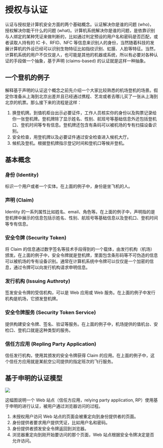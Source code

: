 # 授权与认证
认证与授权是计算机安全方面的两个基础概念。认证解决你是谁的问题 (who)，授权解决你能干什么的问题 (what)。计算机系统解决你是谁的问题，是依靠识别与人绑定的某种凭证来做判断的，比如通过判定预设的用户名和密码是否匹配，或者读取人持有的 IC 卡、RFID、NFC 等信息来识别人的身份，当然随着科技的发展计算机的外设已经可以识别生物特征比如指纹识别、虹膜、人脸等特征。当然，计算机系统的用户不仅仅是人，也可能是其他的机器或系统，所以有必要对各种认证的手段做一个抽象，基于声明 (claims-based) 的认证就是这样一种抽象。

## 一个登机的例子
解释基于声明的认证这个概念之前先介绍一个大家比较熟悉的机场登机的场景。假定你准备从上海到北京出差并且已经通过携程、艺龙或者去哪儿买了一张从上海到北京的机票。那么接下来的流程是这样：

1. 换登机牌。到值机柜台出示必要证件，工作人员核实你的身份以及购票记录给你一张登机牌。登机牌除了显示姓名、性别、航班号等基础信息外还包括登机口、登机时间等专有信息。登机牌还包含有条码可以被机场的专有扫描设备识别。
2. 安全检查，用登机牌以及必要证件通过安全检查进入候机大厅。
3. 候机及登机。根据登机牌指示登记时间和登机口等候并登机。

## 基本概念
### 身份 (Identity)
标识一个用户或者一个实体。在上面的例子中，身份是坐飞机的人。

### 声明 (Claim)
Identity 的一系列属性比如姓名、email、角色等。在上面的例子中，声明指的是登机牌中展示的信息包括示姓名、性别、航班号等基础信息以及登机口、登机时间等专有信息。

### 安全令牌 (Security Token)
将 Claim 的信息通过数字签名等技术手段得到的一个载体，由发行机构（机场）颁发。在上面的例子中，安全令牌就是登机牌，里面包含条形码等不可伪造的信息可以被机场的专有设备识别。通常在计算机系统中令牌可以仅仅是一个加密的信息，通过令牌可以向发行机构请求申明信息。

### 发行机构 (Issuing Authroty)
签发安全令牌的受信机构，可以是 Web 应用或 Web 服务。在上面的例子中发行机构是机场，它颁发登机牌。

### 安全令牌服务 (Security Token Service)
提供构建安全令牌、签名、验证等服务。在上面的例子中，机场提供的值机台、安检口、登机口就是这种类型的服务。

### 信任方应用 (Repling Party Application)
信任发行机构，使用其颁发的安全令牌获得 Claim 的应用。在上面的例子中，这个信任方应用就是某航空公司提供的指定班次的飞行服务。

## 基于申明的认证模型

![](http://114.116.184.67:81/images/security/14358-60156f30589bd463.png)

这幅图说明一个 Web 站点（信任方应用，relying party application, RP）使用基于申明的进行认证，被用户通过浏览器访问的过程。

1. 未授权用户访问 Web 站点的页面会被重定向到身份提供者的页面。
2. 身份提供者要求用户提供凭证，比如用户名和密码。
3. 身份提供者颁发安全令牌返回到浏览器。
4. 浏览器重定向到刚开始要访问的那个页面，Web 站点根据安全令牌决定是否允许访问。